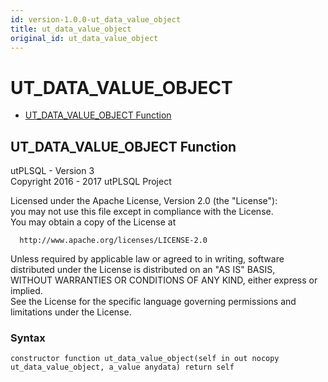 ```yaml
---
id: version-1.0.0-ut_data_value_object
title: ut_data_value_object
original_id: ut_data_value_object
---
```


# UT_DATA_VALUE_OBJECT






- [UT_DATA_VALUE_OBJECT Function](#ut_data_value_object)












 
## UT_DATA_VALUE_OBJECT Function<a name="ut_data_value_object"></a>


<p>
<p>utPLSQL - Version 3<br />  Copyright 2016 - 2017 utPLSQL Project</p><p>  Licensed under the Apache License, Version 2.0 (the &quot;License&quot;):<br />  you may not use this file except in compliance with the License.<br />  You may obtain a copy of the License at</p><pre><code>  http://www.apache.org/licenses/LICENSE-2.0</code></pre><p>  Unless required by applicable law or agreed to in writing, software<br />  distributed under the License is distributed on an &quot;AS IS&quot; BASIS,<br />  WITHOUT WARRANTIES OR CONDITIONS OF ANY KIND, either express or implied.<br />  See the License for the specific language governing permissions and<br />  limitations under the License.</p>
</p>

### Syntax
```plsql
constructor function ut_data_value_object(self in out nocopy ut_data_value_object, a_value anydata) return self
```

 





 
